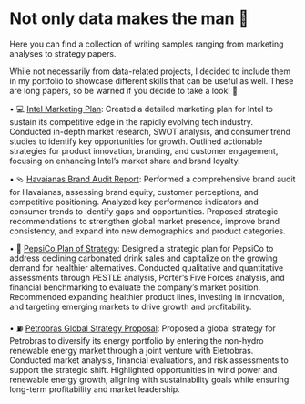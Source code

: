 # Not only data makes the man 💬

Here you can find a collection of writing samples ranging from marketing analyses to strategy papers.  

While not necessarily from data-related projects, I decided to include them in my portfolio to showcase different skills that can be useful as well. These are long papers, so be warned if you decide to take a look! 👀  

• 💻 [Intel Marketing Plan](https://github.com/isabelabpas/writing_samples/blob/main/Intel%20Marketing%20Plan.pdf): Created a detailed marketing plan for Intel to sustain its competitive edge in the rapidly evolving tech industry. Conducted in-depth market research, SWOT analysis, and consumer trend studies to identify key opportunities for growth. Outlined actionable strategies for product innovation, branding, and customer engagement, focusing on enhancing Intel’s market share and brand loyalty.	  
  
• 🩴 [Havaianas Brand Audit Report](https://github.com/isabelabpas/writing_samples/blob/main/Havaianas%20Brand%20Audit%20Report.pdf): Performed a comprehensive brand audit for Havaianas, assessing brand equity, customer perceptions, and competitive positioning. Analyzed key performance indicators and consumer trends to identify gaps and opportunities. Proposed strategic recommendations to strengthen global market presence, improve brand consistency, and expand into new demographics and product categories.	  
  
• 🥤 [PepsiCo Plan of Strategy](https://github.com/isabelabpas/writing_samples/blob/main/PepsiCo%20PoA%20Case%20Study.pdf): Designed a strategic plan for PepsiCo to address declining carbonated drink sales and capitalize on the growing demand for healthier alternatives. Conducted qualitative and quantitative assessments through PESTLE analysis, Porter’s Five Forces analysis, and financial benchmarking to evaluate the company’s market position. Recommended expanding healthier product lines, investing in innovation, and targeting emerging markets to drive growth and profitability.	  
  
• ⛽️ [Petrobras Global Strategy Proposal](https://github.com/isabelabpas/writing_samples/blob/main/Petrobras%20Group%20Strategy%20Proposal.pdf): Proposed a global strategy for Petrobras to diversify its energy portfolio by entering the non-hydro renewable energy market through a joint venture with Eletrobras. Conducted market analysis, financial evaluations, and risk assessments to support the strategic shift. Highlighted opportunities in wind power and renewable energy growth, aligning with sustainability goals while ensuring long-term profitability and market leadership.	  
